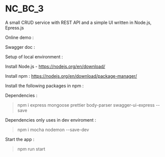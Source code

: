 # NC_BC_3

A small CRUD service with REST API and a simple UI written in Node.js, Epress.js

Online demo : 

Swagger doc : 

Setup of local environment : 

Install Node.js - https://nodejs.org/en/download/

Install npm : https://nodejs.org/en/download/package-manager/

Install the following packages in npm : 

Dependencies : 
>npm i express mongoose prettier body-parser swagger-ui-express --save 

Dependencies only uses in dev enviroment : 
>npm i mocha nodemon --save-dev

Start the app :
>npm run start


